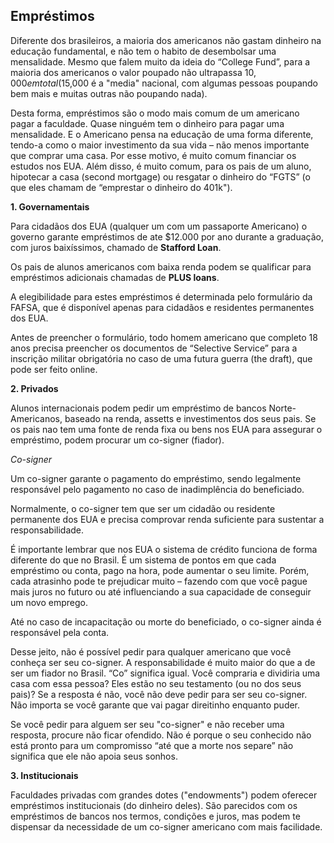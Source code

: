 ## Empréstimos

Diferente dos brasileiros, a maioria dos americanos não gastam dinheiro na educação fundamental, e não tem o habito de desembolsar uma mensalidade. Mesmo que falem muito da ideia do “College Fund”, para a maioria dos americanos o valor poupado não ultrapassa $10,000 em total($15,000 é a "media" nacional, com algumas pessoas poupando bem mais e muitas outras não poupando nada).
 
Desta forma, empréstimos são o modo mais comum de um americano pagar a faculdade. Quase ninguém tem o dinheiro para pagar uma mensalidade. E o Americano pensa na educação de uma forma diferente, tendo-a como o maior investimento da sua vida – não menos importante que comprar uma casa. Por esse motivo, é muito comum financiar os estudos nos EUA. Além disso, é muito comum, para os pais de um aluno, hipotecar a casa (second mortgage) ou resgatar o dinheiro do “FGTS” (o que eles chamam de “emprestar o dinheiro do 401k").

**1. Governamentais**

Para cidadãos dos EUA (qualquer um com um passaporte Americano) o governo garante empréstimos de ate $12.000 por ano durante a graduação, com juros baixíssimos, chamado de **Stafford Loan**.

Os pais de alunos americanos com baixa renda podem se qualificar para empréstimos adicionais chamadas de **PLUS loans**.
 
A elegibilidade para estes empréstimos é determinada pelo formulário da FAFSA, que é disponível apenas para cidadãos e residentes permanentes dos EUA.

Antes de preencher o formulário, todo homem americano que completo 18 anos precisa preencher os documentos de “Selective Service” para a inscrição militar obrigatória no caso de uma futura guerra (the draft), que pode ser feito online.
 
**2. Privados**

Alunos internacionais podem pedir um empréstimo de bancos Norte-Americanos, baseado na renda, assetts e investimentos dos seus pais.  Se os pais nao tem uma fonte de renda fixa ou bens nos EUA para assegurar o empréstimo, podem procurar um co-signer (fiador).

*Co-signer*

Um co-signer garante o pagamento do empréstimo, sendo legalmente responsável pelo pagamento no caso de inadimplência do beneficiado.
 
Normalmente, o co-signer tem que ser um cidadão ou residente permanente dos EUA e precisa comprovar renda suficiente para sustentar a responsabilidade.
 
É importante lembrar que nos EUA o sistema de crédito funciona de forma diferente do que no Brasil. É um sistema de pontos em que cada empréstimo ou conta, pago na hora, pode aumentar o seu limite. Porém, cada atrasinho pode te prejudicar muito – fazendo com que você pague mais juros no futuro ou até influenciando a sua capacidade de conseguir um novo emprego.

Até no caso de incapacitação ou morte do beneficiado, o co-signer ainda é responsável pela conta.
 
Desse jeito, não é possível pedir para qualquer americano que você conheça ser seu co-signer.  A responsabilidade é muito maior do que a de ser um fiador no Brasil. “Co” significa igual.  Você compraria e dividiria uma casa com essa pessoa? Eles estão no seu testamento (ou no dos seus pais)? Se a resposta é não, você não deve pedir para ser seu co-signer.  Não importa se você garante que vai pagar direitinho enquanto puder. 

Se você pedir para alguem ser seu "co-signer" e não receber uma resposta, procure não ficar ofendido. Não é porque o seu conhecido não está pronto para um compromisso “até que a morte nos separe” não significa que ele não apoia seus sonhos.
 
**3. Institucionais**

Faculdades privadas com grandes dotes ("endowments") podem oferecer empréstimos institucionais (do dinheiro deles). São parecidos com os empréstimos de bancos nos termos, condições e juros, mas podem te dispensar da necessidade de um co-signer americano com mais facilidade.
